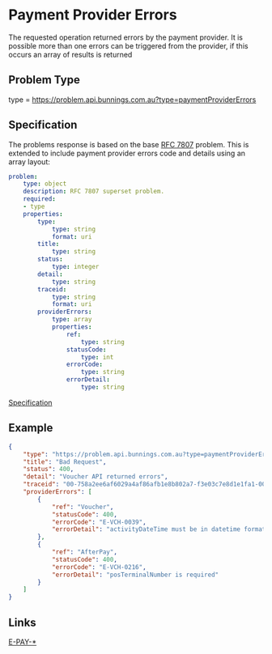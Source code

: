 # Payment Provider Errors

The requested operation returned errors by the payment provider.  It is possible more than one errors can be triggered from the provider, if this occurs an array of results is returned

## Problem Type

type = https://problem.api.bunnings.com.au?type=paymentProviderErrors

## Specification

The problems response is based on the base [RFC 7807](https://tools.ietf.org/html/rfc7807) problem. 
This is extended to include payment provider errors code and details using an array layout:

```yaml
problem:
    type: object
    description: RFC 7807 superset problem.
    required:
    - type
    properties:
        type:
            type: string
            format: uri
        title:
            type: string
        status:
            type: integer
        detail:
            type: string
        traceid:
            type: string
            format: uri
        providerErrors:
            type: array
            properties:
                ref:
                    type: string
                statusCode:
                    type: int
                errorCode:
                    type: string
                errorDetail:
                    type: string

```
[Specification](./paymentProviderErrors.yaml)


## Example

```json
{
    "type": "https://problem.api.bunnings.com.au?type=paymentProviderErrors",
    "title": "Bad Request",
    "status": 400,
    "detail": "Voucher API returned errors",
    "traceid": "00-758a2ee6af6029a4af86afb1e8b802a7-f3e03c7e8d1e1fa1-00",
    "providerErrors": [
        {
            "ref": "Voucher",
            "statusCode": 400,
            "errorCode": "E-VCH-0039",
            "errorDetail": "activityDateTime must be in datetime format using offset"
        },
        {
            "ref": "AfterPay",
            "statusCode": 400,
            "errorCode": "E-VCH-0216",
            "errorDetail": "posTerminalNumber is required"
        }        
    ]  
}
```

## Links

[E-PAY-*](./?codes=errorCodesPayment)